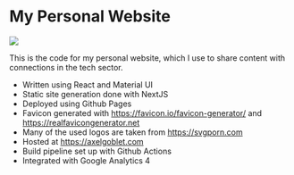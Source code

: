 # My Personal Website

![](https://github.com/agoblet/agoblet.github.io/actions/workflows/cicd.yml/badge.svg)

This is the code for my personal website, which I use to share content with connections in the tech sector.

- Written using React and Material UI
- Static site generation done with NextJS
- Deployed using Github Pages
- Favicon generated with https://favicon.io/favicon-generator/ and https://realfavicongenerator.net
- Many of the used logos are taken from https://svgporn.com
- Hosted at https://axelgoblet.com
- Build pipeline set up with Github Actions
- Integrated with Google Analytics 4

